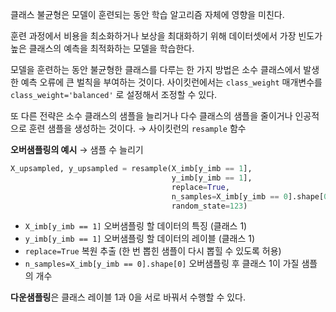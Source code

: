 클래스 불균형은 모델이 훈련되는 동안 학습 알고리즘 자체에 영향을 미친다.

훈련 과정에서 비용을 최소화하거나 보상을 최대화하기 위해 데이터셋에서 가장 빈도가 높은 클래스의 예측을 최적화하는 모델을 학습한다.

모델을 훈련하는 동안 불균형한 클래스를 다루는 한 가지 방법은 소수 클래스에서 발생한 예측 오류에 큰 벌칙을 부여하는 것이다.
사이킷런에서는 `class_weight` 매개변수를 `class_weight='balanced'` 로 설정해서 조정할 수 있다.

또 다른 전략은 소수 클래스의 샘플을 늘리거나 다수 클래스의 샘플을 줄이거나 인공적으로 훈련 샘플을 생성하는 것이다. → 사이킷런의 `resample` 함수

**오버샘플링의 예시** → 샘플 수 늘리기

```python
X_upsampled, y_upsampled = resample(X_imb[y_imb == 1],
                                    y_imb[y_imb == 1],
                                    replace=True,
                                    n_samples=X_imb[y_imb == 0].shape[0],
                                    random_state=123)
```

- `X_imb[y_imb == 1]` 오버샘플링 할 데이터의 특징 (클래스 1)
- `y_imb[y_imb == 1]` 오버샘플링 할 데이터의 레이블 (클래스 1)
- `replace=True` 복원 추출 (한 번 뽑힌 샘플이 다시 뽑힐 수 있도록 허용)
- `n_samples=X_imb[y_imb == 0].shape[0]` 오버샘플링 후 클래스 1이 가질 샘플의 개수

**다운샘플링**은 클래스 레이블 1과 0을 서로 바꿔서 수행할 수 있다.